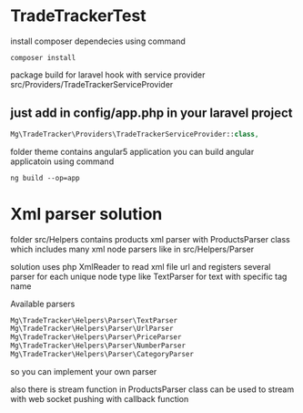 # TradeTrackerTest

install composer dependecies using command
```
composer install
```

package build for laravel hook with service provider src/Providers/TradeTrackerServiceProvider

## just add in config/app.php in your laravel project 
```php
Mg\TradeTracker\Providers\TradeTrackerServiceProvider::class,
```

folder theme contains angular5 application you can build angular applicatoin using command
```
ng build --op=app
```

# Xml parser solution

folder src/Helpers contains products xml parser with ProductsParser class which includes many xml node parsers like in 
src/Helpers/Parser

solution uses php XmlReader to read xml file url and registers several parser for each unique node type
like TextParser for text with specific tag name

Available parsers 
```php
Mg\TradeTracker\Helpers\Parser\TextParser
Mg\TradeTracker\Helpers\Parser\UrlParser
Mg\TradeTracker\Helpers\Parser\PriceParser
Mg\TradeTracker\Helpers\Parser\NumberParser
Mg\TradeTracker\Helpers\Parser\CategoryParser
```

so you can implement your own parser

also there is stream function in ProductsParser class can be used to stream with web socket pushing with
callback function
